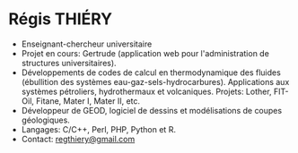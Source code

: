 # Régis THIÉRY

- Enseignant-chercheur universitaire
- Projet en cours: Gertrude (application web pour l'administration de structures universitaires).
- Développements de codes de calcul en thermodynamique des fluides (ébullition des systèmes eau-gaz-sels-hydrocarbures). Applications aux systèmes pétroliers, hydrothermaux et volcaniques. Projets: Lother, FIT-Oil, Fitane, Mater I, Mater II, etc.
- Développeur de GEOD, logiciel de dessins et modélisations de coupes géologiques.
- Langages: C/C++, Perl, PHP, Python et R.
- Contact: regthiery@gmail.com


